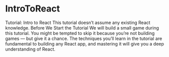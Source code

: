 # IntroToReact
Tutorial: Intro to React This tutorial doesn’t assume any existing React knowledge.  Before We Start the Tutorial We will build a small game during this tutorial. You might be tempted to skip it because you’re not building games — but give it a chance. The techniques you’ll learn in the tutorial are fundamental to building any React app, and mastering it will give you a deep understanding of React.
